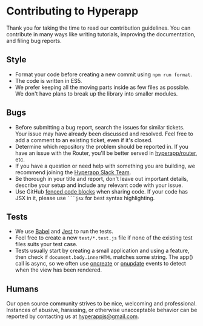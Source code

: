 # Contributing to Hyperapp

Thank you for taking the time to read our contribution guidelines. You can contribute in many ways like writing tutorials, improving the documentation, and filing bug reports.

## Style

- Format your code before creating a new commit using `npm run format`.
- The code is written in ES5.
- We prefer keeping all the moving parts inside as few files as possible. We don't have plans to break up the library into smaller modules.

## Bugs

- Before submitting a bug report, search the issues for similar tickets. Your issue may have already been discussed and resolved. Feel free to add a comment to an existing ticket, even if it's closed.
- Determine which repository the problem should be reported in. If you have an issue with the Router, you'll be better served in [hyperapp/router](https://github.com/hyperapp/router), etc.
- If you have a question or need help with something you are building, we recommend joining the [Hyperapp Slack Team](https://hyperappjs.herokuapp.com).
- Be thorough in your title and report, don't leave out important details, describe your setup and include any relevant code with your issue.
- Use GitHub [fenced code blocks](https://help.github.com/articles/creating-and-highlighting-code-blocks/) when sharing code. If your code has JSX in it, please use <code>```jsx</code> for best syntax highlighting.

## Tests

- We use [Babel](https://babeljs.io) and [Jest](http://facebook.github.io/jest) to run the tests.
- Feel free to create a new `test/*.test.js` file if none of the existing test files suits your test case.
- Tests usually start by creating a small application and using a feature, then check if `document.body.innerHTML` matches some string. The app() call is async, so we often use [oncreate](lifecycle.md#oncreate) or [onupdate](lifecycle.md#onupdate) events to detect when the view has been rendered.

## Humans

Our open source community strives to be nice, welcoming and professional. Instances of abusive, harassing, or otherwise unacceptable behavior can be reported by contacting us at <hyperappjs@gmail.com>.
